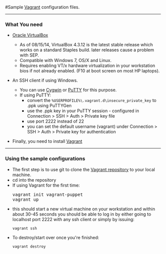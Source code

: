 

#Sample [Vagrant](https://http://www.vagrantup.com//) configuration files.


----------

### What You need
* [Oracle VirtualBox](https://https://www.virtualbox.org/)
  * As of 08/15/14, VirtualBox 4.3.12 is the latest stable release which works on a standard Staples build. later releases cause a problem with SEP.
  * Compatible with Windows 7, OS/X and Linux.
  * Requires enabling VT/x hardware virtualization in your workstation bios if not already enabled. (F10 at boot screen on most HP laptops).

* An SSH client if using Windows.
  * You can use [Cygwin](http://https://www.cygwin.com/) or [PuTTY](http://www.chiark.greenend.org.uk/~sgtatham/putty/) for this purpose.
  * If using PuTTY:
      * convert the ```%USERPROFILE%\.vagrant.d\insecure_private_key``` to .ppk using PuTTYGen
      * use the .ppk key in your PuTTY session - configured in Connection > SSH > Auth > Private key file
      * use port 2222 instead of 22
      * you can set the default username (vagrant) under Connection > SSH > Auth > Private key for authentication

* Finally, you need to install [Vagrant](https://www.vagrantup.com/downloads.html)


---
### Using the sample configurations
* The first step is to use git to clone the [Vagrant repository](http://handlebar.staples.com:7990/projects/STAP/repos/vagrant/browse) to your local machine.
* cd into the repository
* If using Vagrant for the first time:
  <pre>
  vagrant init vagrant-puppet
  vagrant up
  </pre>
* this should start a new virtual machine on your workstation and within about 30-45 seconds you should be able to log in by either going to localhost port 2222 with any ssh client or simply by issuing:
  ```
  vagrant ssh
  ```
* To destroy/start over once you're finished:
  ```
  vagrant destroy
  ```
